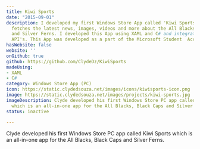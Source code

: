```yaml
---
title: Kiwi Sports
date: "2015-09-01"
description: I developed my first Windows Store App called 'Kiwi Sports', an App that
  fetches the latest news, images, videos and more about the All Blacks, Black Caps
  and Silver Ferns. I developed this App using XAML and C# and integrated various
  API's. This App was developed as a part of the Microsoft Student  Accelerator programme.
hasWebsite: false
website: ''
onGithub: true
github: https://github.com/ClydeDz/KiwiSports
madeUsing:
- XAML
- C#
category: Windows Store App (PC)
icon: https://static.clydedsouza.net/images/icons/kiwisports-icon.png
image: https://static.clydedsouza.net/images/projects/kiwi-sports.jpg
imageDescription: Clyde developed his first Windows Store PC app called Kiwi Sports
  which is an all-in-one app for the All Blacks, Black Caps and Silver Ferns.
status: inactive

---
```


Clyde developed his first Windows Store PC app called Kiwi Sports which is an all-in-one app for the All Blacks, Black Caps and Silver Ferns.